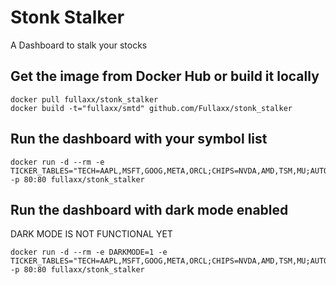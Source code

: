 # Stonk Stalker
A Dashboard to stalk your stocks

## Get the image from Docker Hub or build it locally
```
docker pull fullaxx/stonk_stalker
docker build -t="fullaxx/smtd" github.com/Fullaxx/stonk_stalker
```

## Run the dashboard with your symbol list
```
docker run -d --rm -e TICKER_TABLES="TECH=AAPL,MSFT,GOOG,META,ORCL;CHIPS=NVDA,AMD,TSM,MU;AUTO=F,GM,TSLA,NIO,LI;TRAVEL=BKNG,HLT,MAR,ABNB,UBER,LYFT" -p 80:80 fullaxx/stonk_stalker
```

## Run the dashboard with dark mode enabled
DARK MODE IS NOT FUNCTIONAL YET
```
docker run -d --rm -e DARKMODE=1 -e TICKER_TABLES="TECH=AAPL,MSFT,GOOG,META,ORCL;CHIPS=NVDA,AMD,TSM,MU;AUTO=F,GM,TSLA,NIO,LI;TRAVEL=BKNG,HLT,MAR,ABNB,UBER,LYFT" -p 80:80 fullaxx/stonk_stalker
```

